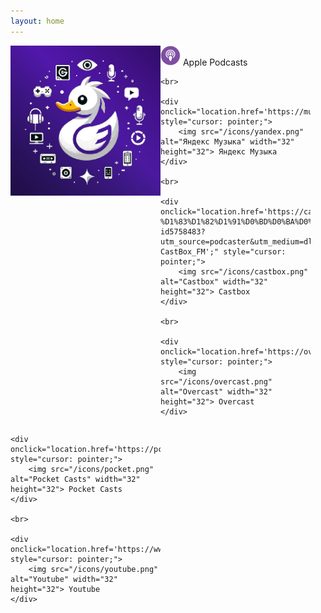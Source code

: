 ```yaml
---
layout: home
---
```


<div style="width:240px; float:left;">
	<img src="/logo.png" alt="Duck syndrome"/>
</div>

<div style="width:100px; float:left;"> </div>

<div style="width:240px; float:left;">
	<div onclick="location.href='https://podcasts.apple.com/us/podcast/%D1%81%D0%B8%D0%BD%D0%B4%D1%80%D0%BE%D0%BC-%D1%83%D1%82%D1%91%D0%BD%D0%BA%D0%B0/id1725351363';" style="cursor: pointer;">
		<img src="/icons/apple.png" alt="Apple Podcasts" width="32" height="32"> Apple Podcasts
	</div>

	<br>

	<div onclick="location.href='https://music.yandex.ru/album/29025424';" style="cursor: pointer;">
		<img src="/icons/yandex.png" alt="Яндекс Музыка" width="32" height="32"> Яндекс Музыка
	</div>

	<br>

	<div onclick="location.href='https://castbox.fm/channel/%D0%A1%D0%B8%D0%BD%D0%B4%D1%80%D0%BE%D0%BC-%D1%83%D1%82%D1%91%D0%BD%D0%BA%D0%B0-id5758483?utm_source=podcaster&utm_medium=dlink&utm_campaign=c_5758483&utm_content=%D0%A1%D0%B8%D0%BD%D0%B4%D1%80%D0%BE%D0%BC%20%D1%83%D1%82%D1%91%D0%BD%D0%BA%D0%B0-CastBox_FM';" style="cursor: pointer;">
		<img src="/icons/castbox.png" alt="Castbox" width="32" height="32"> Castbox
	</div>

	<br>

	<div onclick="location.href='https://overcast.fm/itunes1725351363';" style="cursor: pointer;">
		<img src="/icons/overcast.png" alt="Overcast" width="32" height="32"> Overcast
	</div>
</div>

<div style="width:240px; float:left;">

	<div onclick="location.href='https://pca.st/itunes/1725351363';" style="cursor: pointer;">
		<img src="/icons/pocket.png" alt="Pocket Casts" width="32" height="32"> Pocket Casts
	</div>

	<br>

	<div onclick="location.href='https://www.youtube.com/@sindromutenka';" style="cursor: pointer;">
		<img src="/icons/youtube.png" alt="Youtube" width="32" height="32"> Youtube
	</div>
</div>
